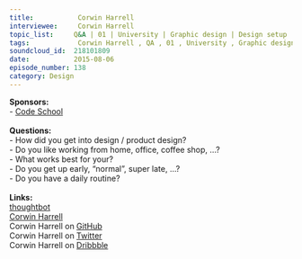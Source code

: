 ```yaml
--- 
title:           Corwin Harrell 
interviewee:     Corwin Harrell 
topic_list:     Q&A | 01 | University | Graphic design | Design setup | Sublime | Atom | thoughtbot | Working location | Collaboration & pairing | Vim advocates | Daily routine | Standups | Clients | Coffee walks | Investment Fridays | 
tags:            Corwin Harrell , QA , 01 , University , Graphic design , Design setup , Sublime , Atom , thoughtbot , Working location , Collaboration  pairing , Vim advocates , Daily routine , Standups , Clients , Coffee walks , Investment Fridays , 
soundcloud_id:  218101809
date:           2015-08-06
episode_number: 138
category: Design
---
```


<p class="show_notes_display"><b>Sponsors:<br></b>- <a rel="nofollow" target="_blank" href="https://www.codeschool.com/betweenscreens">Code School</a><b><br></b><b><br>Questions:</b><br>- How did you get into design / product design?<br>- Do you like working from home, office, coffee shop, …?<br>- What works best for your?<br>- Do you get up early, “normal”, super late, …?<br>- Do you have a daily routine?<br><br><b>Links:</b><br><a rel="nofollow" target="_blank" href="https://thoughtbot.com/">thoughtbot</a><br><a rel="nofollow" target="_blank" href="http://corwinharrell.com/">Corwin Harrell</a><br>Corwin Harrell on <a rel="nofollow" target="_blank" href="https://github.com/corwinharrell">GitHub</a><br>Corwin Harrell on <a rel="nofollow" target="_blank" href="https://twitter.com/corwinharrell">Twitter</a><br>Corwin Harrell on <a rel="nofollow" target="_blank" href="https://dribbble.com/corwinharrell">Dribbble</a></p>
